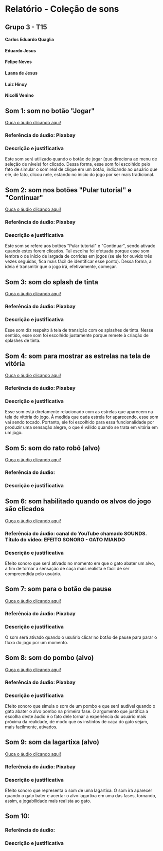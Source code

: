 <h1>Relatório - Coleção de sons</h1>
<h2>Grupo 3 - T15</h2>
<h4>Carlos Eduardo Quaglia</h4>
<h4>Eduardo Jesus</h4>
<h4>Felipe Neves</h4>
<h4>Luana de Jesus</h4>
<h4>Luiz Hinuy</h4>
<h4>Nicolli Venino</h4>

<h2>Som 1: som no botão "Jogar"</h2>
<a href = "https://drive.google.com/file/d/1hQFC5pVdqw617H8M5wLIWrMQGPIt92sz/view?usp=sharing">Ouça o áudio clicando aqui!</a>
<h3>Referência do áudio: Pixabay</h3>
<h3>Descrição e justificativa</h3>
<p>Este som será utilizado quando o botão de jogar (que direciona ao menu de seleção de níveis) for clicado. Dessa forma, esse som foi escolhido pelo fato de simular o som real de clique em um botão, indicando ao usuário que ele, de fato, clicou nele, estando no início do jogo por ser mais tradicional. </p>

<h2>Som 2: som nos botões "Pular tutorial" e "Continuar"</h2>
<a href = "https://drive.google.com/file/d/1CmhzvZDHqNDnyOqGY8DNLVBAR0uWa_cO/view?usp=sharing">Ouça o áudio clicando aqui!</a>
<h3>Referência do áudio: Pixabay</h3>
<h3>Descrição e justificativa</h3>
<p>Este som se refere aos botões "Pular tutorial" e "Continuar", sendo ativado quando estes forem clicados. Tal escolha foi efetuada porque esse som lembra o de início de largada de corridas em jogos (se ele for ouvido três vezes seguidas, fica mais fácil de identificar esse ponto). Dessa forma, a ideia é transmitir que o jogo irá, efetivamente, começar.</p>

<h2>Som 3: som do splash de tinta</h2>
<a href = "https://drive.google.com/file/d/1S7ec3bwp84ikFnf3YJEm72tkypAS9bdb/view?usp=sharing">Ouça o áudio clicando aqui!</a>
<h3>Referência do áudio: Pixabay</h3>
<h3>Descrição e justificativa</h3>
<p>Esse som diz respeito à tela de transição com os splashes de tinta. Nesse sentido, esse som foi escolhido justamente porque remete à criação de splashes de tinta.</p>


<h2>Som 4: som para mostrar as estrelas na tela de vitória </h2>
<a href = "https://drive.google.com/file/d/1r70VpueBP2AjGqV6dJNRPWkxYdkcudnU/view?usp=sharing">Ouça o áudio clicando aqui!</a>
<h3>Referência do áudio: Pixabay</h3>
<h3>Descrição e justificativa</h3>
<p>Esse som está diretamente relacionado com as estrelas que aparecem na tela de vitória do jogo. À medida que cada estrela for aparecendo, esse som vai sendo tocado. Portanto, ele foi escolhido para essa funcionalidade por produzir uma sensação alegre, o que é válido quando se trata em vitória em um jogo. </p>

<h2>Som 5: som do rato robô (alvo)</h2>
<a href = "https://drive.google.com/file/d/1jG39sa7Sp_wuA251Blk7ZV649-BVRxDw/view?usp=sharing">Ouça o áudio clicando aqui!</a>
<h3>Referência do áudio: </h3>
<h3>Descrição e justificativa</h3>
<p></p>

<h2>Som 6: som habilitado quando os alvos do jogo são clicados</h2>
<a href = "https://drive.google.com/file/d/17g-krBlk81rTzi-duVFOyEfhnxH6XU7U/view?usp=sharing">Ouça o áudio clicando aqui!</a>
<h3>Referência do áudio: canal do YouTube chamado SOUNDS. Título do vídeo: EFEITO SONORO - GATO MIANDO </h3>
<h3>Descrição e justificativa</h3>
<p>Efeito sonoro que será ativado no momento em que o gato abater um alvo, a fim de tornar a sensação de caça mais realista e fácil de ser compreendida pelo usuário. </p>

<h2>Som 7: som para o botão de pause</h2>
<a href = "https://drive.google.com/file/d/1a9IE5oRrw8p2ieAZE3skzfCzye1Pfz_o/view?usp=sharing">Ouça o áudio clicando aqui!</a>
<h3>Referência do áudio: Pixabay</h3>
<h3>Descrição e justificativa</h3>
<p>O som será ativado quando o usuário clicar no botão de pause para parar o fluxo do jogo por um momento. </p>

<h2>Som 8: som do pombo (alvo)</h2>
<a href = "https://drive.google.com/file/d/1zc9hjtwP67aTXE6p84U2f_sS9yQG1Fe5/view?usp=sharing">Ouça o áudio clicando aqui!</a>
<h3>Referência do áudio: Pixabay</h3>
<h3>Descrição e justificativa</h3>
<p>Efeito sonoro que simula o som de um pombo e que será audível quando o gato abater o alvo pombo na primeira fase. O argumento que justifica a escolha deste áudio é o fato dele tornar a experiência do usuário mais próxima da realidade, de modo que os instintos de caça do gato sejam, mais facilmente, ativados.</p>

<h2>Som 9: som da lagartixa (alvo)</h2>
<a href = "https://drive.google.com/file/d/1voUqdXlqM8OblkZLPvJhVY2d1bxRQalx/view?usp=sharing">Ouça o áudio clicando aqui!</a>
<h3>Referência do áudio: Pixabay </h3>
<h3>Descrição e justificativa</h3>
<p>Efeito sonoro que representa o som de uma lagartixa. O som irá aparecer quando o gato bater e acertar o alvo lagartixa em uma das fases, tornando, assim, a jogabilidade mais realista ao gato.</p>

<h2>Som 10: </h2>
<h3>Referência do áudio: </h3>
<h3>Descrição e justificativa</h3>
<p> </p>
